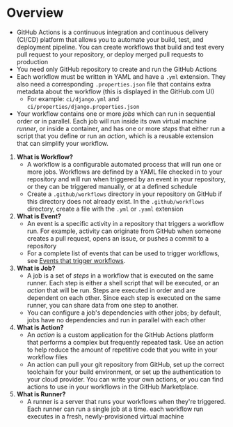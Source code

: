 # Overview
- GitHub Actions is a continuous integration and continuous delivery (CI/CD) platform that allows you to automate your build, test, and deployment pipeline. You can create workflows that build and test every pull request to your repository, or deploy merged pull requests to production
- You need only GitHub repository to create and run the GitHub Actions
- Each workflow must be written in YAML and have a `.yml` extension. They also need a corresponding `.properties.json` file that contains extra metadata about the workflow (this is displayed in the GitHub.com UI)
	- For example: `ci/django.yml` and `ci/properties/django.properties.json`
- Your workflow contains one or more _jobs_ which can run in sequential order or in parallel. Each job will run inside its own virtual machine _runner_, or inside a container, and has one or more _steps_ that either run a script that you define or run an _action_, which is a reusable extension that can simplify your workflow.

1. **What is Workflow?**
	-  A workflow is a configurable automated process that will run one or more jobs. Workflows are defined by a YAML file checked in to your repository and will run when triggered by an event in your repository, or they can be triggered manually, or at a defined schedule
	- Create a `.github/workflows` directory in your repository on GitHub if this directory does not already exist. In the `.github/workflows` directory, create a file with the `.yml` or `.yaml` extension
2. **What is Event?**
	- An event is a specific activity in a repository that triggers a workflow run. For example, activity can originate from GitHub when someone creates a pull request, opens an issue, or pushes a commit to a repository
	- For a complete list of events that can be used to trigger workflows, see [Events that trigger workflows](https://docs.github.com/en/actions/using-workflows/events-that-trigger-workflows).
3. **What is Job?**
	- A job is a set of _steps_ in a workflow that is executed on the same runner. Each step is either a shell script that will be executed, or an _action_ that will be run. Steps are executed in order and are dependent on each other. Since each step is executed on the same runner, you can share data from one step to another.
	- You can configure a job's dependencies with other jobs; by default, jobs have no dependencies and run in parallel with each other
4. **What is Action?**
	- An _action_ is a custom application for the GitHub Actions platform that performs a complex but frequently repeated task. Use an action to help reduce the amount of repetitive code that you write in your workflow files
	- An action can pull your git repository from GitHub, set up the correct toolchain for your build environment, or set up the authentication to your cloud provider. You can write your own actions, or you can find actions to use in your workflows in the GitHub Marketplace.
5. **What is Runner?**
	- A runner is a server that runs your workflows when they're triggered. Each runner can run a single job at a time. each workflow run executes in a fresh, newly-provisioned virtual machine
#

